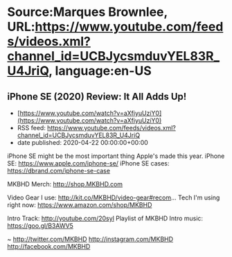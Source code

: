 # Source:Marques Brownlee, URL:https://www.youtube.com/feeds/videos.xml?channel_id=UCBJycsmduvYEL83R_U4JriQ, language:en-US

## iPhone SE (2020) Review: It All Adds Up!
 - [https://www.youtube.com/watch?v=aXfiyuUziY0](https://www.youtube.com/watch?v=aXfiyuUziY0)
 - RSS feed: https://www.youtube.com/feeds/videos.xml?channel_id=UCBJycsmduvYEL83R_U4JriQ
 - date published: 2020-04-22 00:00:00+00:00

iPhone SE might be the most important thing Apple's made this year.
iPhone SE: https://www.apple.com/iphone-se/
iPhone SE cases: https://dbrand.com/iphone-se-case

MKBHD Merch: http://shop.MKBHD.com

Video Gear I use: http://kit.co/MKBHD/video-gear#recom...
Tech I'm using right now: https://www.amazon.com/shop/MKBHD

Intro Track: http://youtube.com/20syl
Playlist of MKBHD Intro music: https://goo.gl/B3AWV5

~
http://twitter.com/MKBHD
http://instagram.com/MKBHD
http://facebook.com/MKBHD

